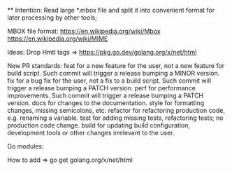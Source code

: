 ** Intention: 
Read large *.mbox file and split it into convenient format for later processing by other tools;

MBOX file format:
https://en.wikipedia.org/wiki/Mbox
https://en.wikipedia.org/wiki/MIME

Ideas:
Drop Hmtl tags =>
    https://pkg.go.dev/golang.org/x/net/html

New PR standards:
feat for a new feature for the user, not a new feature for build script. Such commit will trigger a release bumping a MINOR version.
fix for a bug fix for the user, not a fix to a build script. Such commit will trigger a release bumping a PATCH version.
perf for performance improvements. Such commit will trigger a release bumping a PATCH version.
docs for changes to the documentation.
style for formatting changes, missing semicolons, etc.
refactor for refactoring production code, e.g. renaming a variable.
test for adding missing tests, refactoring tests; no production code change.
build for updating build configuration, development tools or other changes irrelevant to the user.


Go modules:

How to add =>
go get golang.org/x/net/html